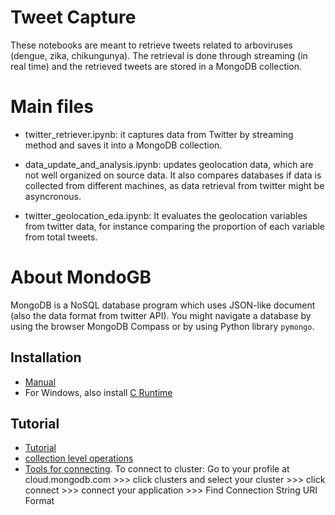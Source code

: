 # Tweet Capture

These notebooks are meant to retrieve tweets related to arboviruses (dengue, zika, chikungunya). The retrieval is done through streaming (in real time) and the retrieved tweets are stored in a MongoDB collection.



# Main files
* twitter_retriever.ipynb: it captures data from Twitter by streaming method and saves it into a MongoDB collection.  

* data_update_and_analysis.ipynb: updates geolocation data, which are not well organized on source data. It also compares databases if data is collected  from different machines, as data retrieval from twitter might be asyncronous. 

* twitter_geolocation_eda.ipynb: It evaluates the geolocation variables from twitter data, for instance comparing the proportion of each variable from total tweets. 

#  About MondoGB
MongoDB is a NoSQL database program which uses JSON-like document (also the data format from twitter API). You might navigate a database by using the browser MongoDB Compass or by using Python library ```pymongo```.

## Installation
* [Manual](https://docs.mongodb.com/manual/installation/)
* For Windows, also install [C Runtime](https://support.microsoft.com/en-us/help/2999226/update-for-universal-c-runtime-in-windows)

## Tutorial
* [Tutorial](https://api.mongodb.com/python/current/tutorial.html)
* [collection level operations](http://api.mongodb.com/python/current/api/pymongo/collection.html)
* [Tools for connecting](https://api.mongodb.com/python/current/api/pymongo/mongo_client.html#pymongo.mongo_client.MongoClient). To connect to cluster: Go to your profile at cloud.mongodb.com >>> click clusters and select your cluster >>> click connect >>> connect your application >>> Find Connection String URI Format